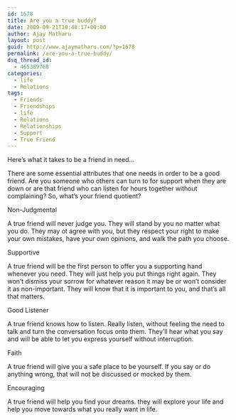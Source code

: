 ```yaml
---
id: 1678
title: Are you a true buddy?
date: 2009-09-21T10:48:17+00:00
author: Ajay Matharu
layout: post
guid: http://www.ajaymatharu.com/?p=1678
permalink: /are-you-a-true-buddy/
dsq_thread_id:
  - 465389768
categories:
  - life
  - Relations
tags:
  - Friends
  - Friendships
  - life
  - Relations
  - Relationships
  - Support
  - True Friend
---
```

Here&#8217;s what it takes to be a friend in need&#8230;

There are some essential attributes that one needs in order to be a good friend. Are you someone who others can turn to for support when they are down or are that friend who can listen for hours together without complaining? So, what&#8217;s your friend quotient?

Non-Judgmental
  
A true friend will never judge you. They will stand by you no matter what you do. They may ot agree with you, but they respect your right to make your own mistakes, have your own opinions, and walk the path you choose.

Supportive
  
A true friend will be the first person to offer you a supporting hand whenever you need. They will just help you put things right again. They won&#8217;t dismiss your sorrow for whatever reason it may be or won&#8217;t consider it as non-important. They will know that it is important to you, and that&#8217;s all that matters.

Good Listener
  
A true friend knows how to listen. Really listen, without feeling the need to talk and turn the conversation focus onto them. They&#8217;ll hear what you say and will be able to let you express yourself without interruption.

Faith
  
A true friend will give you a safe place to be yourself. If you say or do anything wrong, that will not be discussed or mocked by them.

Encouraging
  
A true friend will help you find your dreams. they will explore your life and help you move towards what you really want in life.